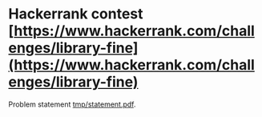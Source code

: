 # Hackerrank contest [https://www.hackerrank.com/challenges/library-fine](https://www.hackerrank.com/challenges/library-fine)

Problem statement [tmp/statement.pdf](tmp/statement.pdf).

